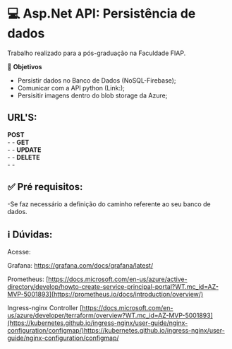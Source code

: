 <h1>💻 Asp.Net API: Persistência de dados </h1>
Trabalho realizado para a pós-graduação na Faculdade FIAP.

🔸 <b>Objetivos</b>
- Persistir dados no Banco de Dados (NoSQL-Firebase);
- Comunicar com a API python (Link:);
- Persisitir imagens dentro do blob storage da Azure;
<h2><b>URL'S:</b></h2>
<b>POST</b></br>
-
-
<b>GET</b></br>
-
-
<b>UPDATE</b></br>
-
-
<b>DELETE</b></br>
-
-



## ✅ Pré requisitos:
-Se faz necessário a definição do caminho referente ao seu banco de dados.



## ℹ️ Dúvidas:

Acesse:

Grafana:
https://grafana.com/docs/grafana/latest/

Prometheus:
[https://docs.microsoft.com/en-us/azure/active-directory/develop/howto-create-service-principal-portal?WT.mc_id=AZ-MVP-5001893](https://prometheus.io/docs/introduction/overview/)

Ingress-nginx Controller 
[https://docs.microsoft.com/en-us/azure/developer/terraform/overview?WT.mc_id=AZ-MVP-5001893](https://kubernetes.github.io/ingress-nginx/user-guide/nginx-configuration/configmap/)https://kubernetes.github.io/ingress-nginx/user-guide/nginx-configuration/configmap/

